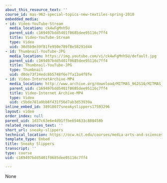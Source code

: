 ```yaml
---
about_this_resource_text: ''
course_id: mas-962-special-topics-new-textiles-spring-2010
embedded_media:
- id: Video-YouTube-Stream
  media_location: ck4wFgMnh5U
  parent_uid: c169497bdd5401f0685dee95116c7ff4
  title: Video-YouTube-Stream
  type: Video
  uid: 38d5b9e39f81fe950e789f8e58291d44
- id: Thumbnail-YouTube-JPG
  media_location: https://img.youtube.com/vi/ck4wFgMnh5U/default.jpg
  parent_uid: c169497bdd5401f0685dee95116c7ff4
  title: Thumbnail-YouTube-JPG
  type: Thumbnail
  uid: d0de73f24edc8b5748f6e7fa13a4f8fe
- id: Video-InternetArchive-MP4
  media_location: http://www.archive.org/download/MITMAS_962S10/MITMAS_962S10assn9_slippers_300k.mp4
  parent_uid: c169497bdd5401f0685dee95116c7ff4
  title: Video-Internet Archive-MP4
  type: Video
  uid: c5bde781a9bb8f431f56d7ab3d53939a
inline_embed_id: 38918077sneakyslippers17593296
layout: video
order_index: null
parent_uid: 1d37c63e6e4d91ffbe654633c880458b
related_resources_text: ''
short_url: sneaky-slippers
technical_location: https://ocw.mit.edu/courses/media-arts-and-sciences/mas-962-special-topics-new-textiles-spring-2010/assignments-and-projects/final-project/final-project-sneaky-slippers/sneaky-slippers
template_type: Embed
title: Sneaky Slippers
transcript: ''
type: course
uid: c169497bdd5401f0685dee95116c7ff4

---
```

None